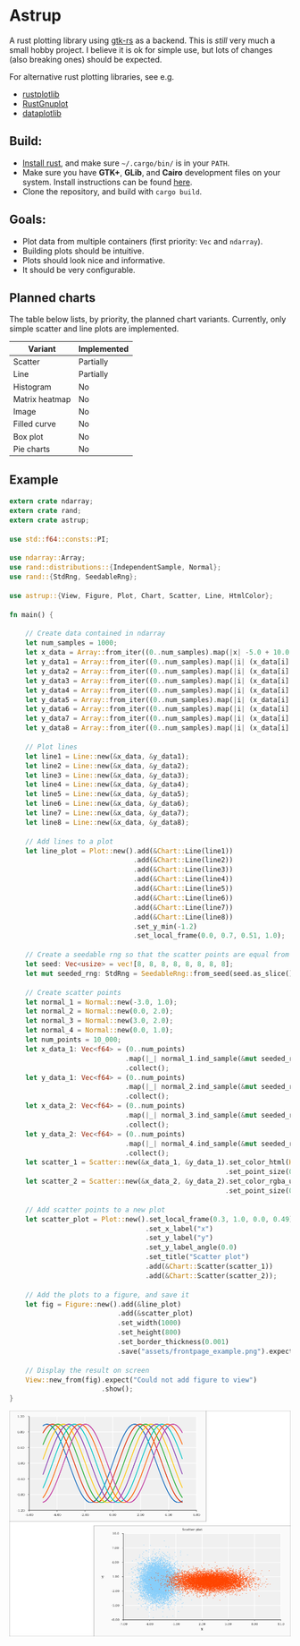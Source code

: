 # Astrup

A rust plotting library using [gtk-rs](https://github.com/gtk-rs/gtk) as a backend. This is *still*
very much a small hobby project. I believe it is ok for simple use, but lots of changes (also
breaking ones) should be expected.

For alternative rust plotting libraries, see e.g.

- [rustplotlib](https://github.com/ubnt-intrepid/rustplotlib)
- [RustGnuplot](https://github.com/SiegeLord/RustGnuplot)
- [dataplotlib](https://github.com/coder543/dataplotlib)


## Build:

- [Install rust](https://www.rust-lang.org/en-US/install.html), and make sure `~/.cargo/bin/` is in
  your `PATH`.
- Make sure you have **GTK+**, **GLib**, and **Cairo** development files on your system.
  Install instructions can be found [here](http://gtk-rs.org/docs/requirements.html).
- Clone the repository, and build with `cargo build`.

## Goals:
- Plot data from multiple containers (first priority: `Vec` and `ndarray`).
- Building plots should be intuitive.
- Plots should look nice and informative.
- It should be very configurable.

## Planned charts

The table below lists, by priority, the planned chart variants. Currently, only simple scatter and
line plots are implemented.

| Variant        | Implemented |
| -------------- | ----------- |
| Scatter        | Partially   |
| Line           | Partially   |
| Histogram      | No          |
| Matrix heatmap | No          |
| Image          | No          |
| Filled curve   | No          |
| Box plot       | No          |
| Pie charts     | No          |

## Example

```rust
extern crate ndarray;
extern crate rand;
extern crate astrup;

use std::f64::consts::PI;

use ndarray::Array;
use rand::distributions::{IndependentSample, Normal};
use rand::{StdRng, SeedableRng};

use astrup::{View, Figure, Plot, Chart, Scatter, Line, HtmlColor};

fn main() {

    // Create data contained in ndarray
    let num_samples = 1000;
    let x_data = Array::from_iter((0..num_samples).map(|x| -5.0 + 10.0 * (x as f64) / num_samples as f64));
    let y_data1 = Array::from_iter((0..num_samples).map(|i| (x_data[i] - 0.0 * PI / 8.0).sin()));
    let y_data2 = Array::from_iter((0..num_samples).map(|i| (x_data[i] - 1.0 * PI / 8.0).sin()));
    let y_data3 = Array::from_iter((0..num_samples).map(|i| (x_data[i] - 2.0 * PI / 8.0).sin()));
    let y_data4 = Array::from_iter((0..num_samples).map(|i| (x_data[i] - 3.0 * PI / 8.0).sin()));
    let y_data5 = Array::from_iter((0..num_samples).map(|i| (x_data[i] - 4.0 * PI / 8.0).sin()));
    let y_data6 = Array::from_iter((0..num_samples).map(|i| (x_data[i] - 5.0 * PI / 8.0).sin()));
    let y_data7 = Array::from_iter((0..num_samples).map(|i| (x_data[i] - 6.0 * PI / 8.0).sin()));
    let y_data8 = Array::from_iter((0..num_samples).map(|i| (x_data[i] - 7.0 * PI / 8.0).sin()));

    // Plot lines
    let line1 = Line::new(&x_data, &y_data1);
    let line2 = Line::new(&x_data, &y_data2);
    let line3 = Line::new(&x_data, &y_data3);
    let line4 = Line::new(&x_data, &y_data4);
    let line5 = Line::new(&x_data, &y_data5);
    let line6 = Line::new(&x_data, &y_data6);
    let line7 = Line::new(&x_data, &y_data7);
    let line8 = Line::new(&x_data, &y_data8);

    // Add lines to a plot
    let line_plot = Plot::new().add(&Chart::Line(line1))
                               .add(&Chart::Line(line2))
                               .add(&Chart::Line(line3))
                               .add(&Chart::Line(line4))
                               .add(&Chart::Line(line5))
                               .add(&Chart::Line(line6))
                               .add(&Chart::Line(line7))
                               .add(&Chart::Line(line8))
                               .set_y_min(-1.2)
                               .set_local_frame(0.0, 0.7, 0.51, 1.0);

    // Create a seedable rng so that the scatter points are equal from run to run
    let seed: Vec<usize> = vec![8, 8, 8, 8, 8, 8, 8, 8];
    let mut seeded_rng: StdRng = SeedableRng::from_seed(seed.as_slice());

    // Create scatter points
    let normal_1 = Normal::new(-3.0, 1.0);
    let normal_2 = Normal::new(0.0, 2.0);
    let normal_3 = Normal::new(3.0, 2.0);
    let normal_4 = Normal::new(0.0, 1.0);
    let num_points = 10_000;
    let x_data_1: Vec<f64> = (0..num_points)
                             .map(|_| normal_1.ind_sample(&mut seeded_rng) as f64)
                             .collect();
    let y_data_1: Vec<f64> = (0..num_points)
                             .map(|_| normal_2.ind_sample(&mut seeded_rng) as f64)
                             .collect();
    let x_data_2: Vec<f64> = (0..num_points)
                             .map(|_| normal_3.ind_sample(&mut seeded_rng) as f64)
                             .collect();
    let y_data_2: Vec<f64> = (0..num_points)
                             .map(|_| normal_4.ind_sample(&mut seeded_rng) as f64)
                             .collect();
    let scatter_1 = Scatter::new(&x_data_1, &y_data_1).set_color_html(HtmlColor::Lightskyblue)
                                                      .set_point_size(0.002);
    let scatter_2 = Scatter::new(&x_data_2, &y_data_2).set_color_rgba_u8(255, 69, 0, 200)
                                                      .set_point_size(0.002);

    // Add scatter points to a new plot
    let scatter_plot = Plot::new().set_local_frame(0.3, 1.0, 0.0, 0.49)
                                  .set_x_label("x")
                                  .set_y_label("y")
                                  .set_y_label_angle(0.0)
                                  .set_title("Scatter plot")
                                  .add(&Chart::Scatter(scatter_1))
                                  .add(&Chart::Scatter(scatter_2));

    // Add the plots to a figure, and save it
    let fig = Figure::new().add(&line_plot)
                           .add(&scatter_plot)
                           .set_width(1000)
                           .set_height(800)
                           .set_border_thickness(0.001)
                           .save("assets/frontpage_example.png").expect("Could not save frontpage_example.png");

    // Display the result on screen
    View::new_from(fig).expect("Could not add figure to view")
                       .show();
}
```

![Plot](assets/frontpage_example.png)
